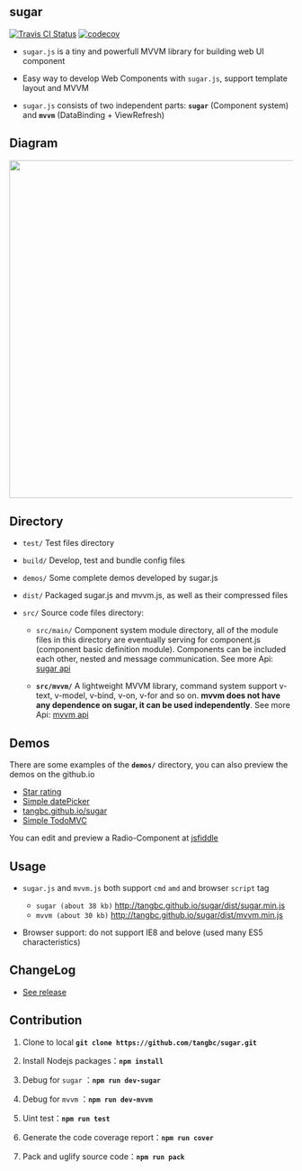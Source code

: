 ## sugar

[![Travis CI Status](https://travis-ci.org/tangbc/sugar.svg?branch=master)](https://travis-ci.org/tangbc/sugar)
[![codecov](https://codecov.io/gh/tangbc/sugar/branch/master/graph/badge.svg)](https://codecov.io/gh/tangbc/sugar)


* `sugar.js` is a tiny and powerfull MVVM library for building web UI component

* Easy way to develop Web Components with `sugar.js`, support template layout and MVVM

* `sugar.js` consists of two independent parts: **`sugar`** (Component system) and **`mvvm`** (DataBinding + ViewRefresh)


## Diagram

<img src="http://7xodrz.com1.z0.glb.clouddn.com/sugar-constructor-en" width="600">


## Directory

* `test/` Test files directory

* `build/` Develop, test and bundle config files

* `demos/` Some complete demos developed by sugar.js

* `dist/` Packaged sugar.js and mvvm.js, as well as their compressed files

* `src/` Source code files directory:

	* `src/main/` Component system module directory, all of the module files in this directory are eventually serving for component.js (component basic definition module). Components can be included each other, nested and message communication. See more Api: [sugar api](http://tangbc.github.io/sugar/sugar.html)

	* **`src/mvvm/`** A lightweight MVVM library, command system support v-text, v-model, v-bind, v-on, v-for and so on. **mvvm does not have any dependence on sugar, it can be used independently**. See more Api: [mvvm api](http://tangbc.github.io/sugar/mvvm.html)


## Demos

There are some examples of the **`demos/`** directory, you can also preview the demos on the github.io

* [Star rating](http://tangbc.github.io/sugar/demos/star)
* [Simple datePicker](http://tangbc.github.io/sugar/demos/date)
* [tangbc.github.io/sugar](http://tangbc.github.io/sugar)
* [Simple TodoMVC](http://tangbc.github.io/sugar/demos/todoMVC)

You can edit and preview a Radio-Component at [jsfiddle](https://jsfiddle.net/tangbc/may7jzb4/6/)


## Usage

* `sugar.js` and `mvvm.js` both support `cmd` `amd` and browser `script` tag
	* `sugar (about 38 kb)` http://tangbc.github.io/sugar/dist/sugar.min.js
	* `mvvm (about 30 kb)` http://tangbc.github.io/sugar/dist/mvvm.min.js

* Browser support: do not support IE8 and belove (used many ES5 characteristics)


## ChangeLog

* [See release](https://github.com/tangbc/sugar/releases)


## Contribution

1. Clone to local **`git clone https://github.com/tangbc/sugar.git`**

2. Install Nodejs packages：**`npm install`**

3. Debug for `sugar` ：**`npm run dev-sugar`**

4. Debug for `mvvm` ：**`npm run dev-mvvm`**

5. Uint test：**`npm run test`**

6. Generate the code coverage report：**`npm run cover`**

7. Pack and uglify source code：**`npm run pack`**
